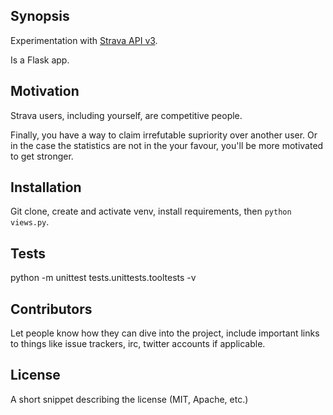 ## Synopsis

Experimentation with [Strava API v3](https://strava.github.io/api/).

Is a Flask app.

## Motivation

Strava users, including yourself, are competitive people. 

Finally, you have a way to claim irrefutable supriority over another user. Or in the case the statistics are not in the your favour, you'll be more motivated to get stronger. 

## Installation

Git clone, create and activate venv, install requirements, then `python views.py`.

## Tests

python -m unittest tests.unittests.tooltests -v

## Contributors

Let people know how they can dive into the project, include important links to things like issue trackers, irc, twitter accounts if applicable.

## License

A short snippet describing the license (MIT, Apache, etc.)
